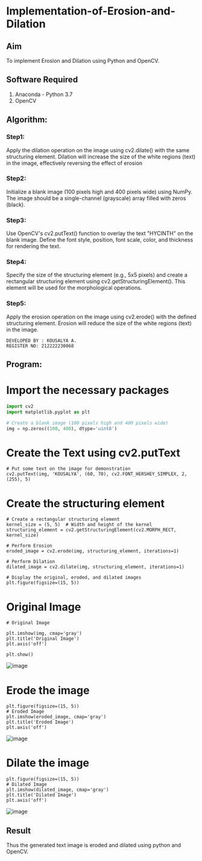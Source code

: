 # Implementation-of-Erosion-and-Dilation
## Aim
To implement Erosion and Dilation using Python and OpenCV.
## Software Required
1. Anaconda - Python 3.7
2. OpenCV
## Algorithm:
### Step1:
Apply the dilation operation on the image using cv2.dilate() with the same structuring element. Dilation will increase the size of the white regions (text) in the image, effectively reversing the effect of erosion

### Step2:
Initialize a blank image (100 pixels high and 400 pixels wide) using NumPy. The image should be a single-channel (grayscale) array filled with zeros (black).

### Step3:
Use OpenCV's cv2.putText() function to overlay the text "HYCINTH" on the blank image. Define the font style, position, font scale, color, and thickness for rendering the text.

### Step4:
Specify the size of the structuring element (e.g., 5x5 pixels) and create a rectangular structuring element using cv2.getStructuringElement(). This element will be used for the morphological operations.

### Step5:
Apply the erosion operation on the image using cv2.erode() with the defined structuring element. Erosion will reduce the size of the white regions (text) in the image.

```
DEVELOPED BY : KOUSALYA A.
REGISTER NO: 212222230068
```
## Program:
# Import the necessary packages
``` Python
import cv2
import matplotlib.pyplot as plt

# Create a blank image (100 pixels high and 400 pixels wide)
img = np.zeros((100, 400), dtype='uint8')
```
# Create the Text using cv2.putText
```
# Put some text on the image for demonstration
cv2.putText(img, 'KOUSALYA', (60, 70), cv2.FONT_HERSHEY_SIMPLEX, 2, (255), 5)
```


# Create the structuring element
```
# Create a rectangular structuring element
kernel_size = (5, 5)  # Width and height of the kernel
structuring_element = cv2.getStructuringElement(cv2.MORPH_RECT, kernel_size)

# Perform Erosion
eroded_image = cv2.erode(img, structuring_element, iterations=1)

# Perform Dilation
dilated_image = cv2.dilate(img, structuring_element, iterations=1)

# Display the original, eroded, and dilated images
plt.figure(figsize=(15, 5))
```
# Original Image
```
# Original Image

plt.imshow(img, cmap='gray')
plt.title('Original Image')
plt.axis('off')

plt.show()
```
![image](https://github.com/user-attachments/assets/0acc80d4-d134-4bba-ad3f-086c24b92043)

# Erode the image
```
plt.figure(figsize=(15, 5))
# Eroded Image
plt.imshow(eroded_image, cmap='gray')
plt.title('Eroded Image')
plt.axis('off')
```
![image](https://github.com/user-attachments/assets/77a86491-44d6-4e0a-9da9-b5556209ab23)

# Dilate the image
```
plt.figure(figsize=(15, 5))
# Dilated Image
plt.imshow(dilated_image, cmap='gray')
plt.title('Dilated Image')
plt.axis('off')
```
![image](https://github.com/user-attachments/assets/460e88b6-5c76-4ddd-90a7-dc10689b2522)

## Result
Thus the generated text image is eroded and dilated using python and OpenCV.
